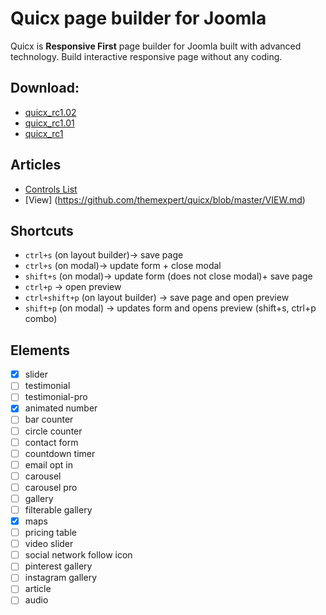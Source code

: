 # Quicx page builder for Joomla
Quicx is <strong>Responsive First</strong> page builder for Joomla built with advanced technology. Build interactive responsive page without any coding.

## Download:
- [quicx_rc1.02](https://github.com/themexpert/quicx/files/121546/pkg_quicx-pro.zip)
- [quicx_rc1.01](https://github.com/themexpert/quicx/files/121438/pkg_quicx-pro.zip)
- [quicx_rc1](https://github.com/themexpert/quicx/files/121275/pkg_quicx-pro.zip)

## Articles
- [Controls List](https://github.com/themexpert/quicx/blob/master/CONTROLS.md)
- [View] (https://github.com/themexpert/quicx/blob/master/VIEW.md)

## Shortcuts
- `ctrl+s` (on layout builder)-> save page
- `ctrl+s` (on modal)-> update form + close modal
- `shift+s` (on modal)-> update form (does not close modal)+ save page
- `ctrl+p` -> open preview
- `ctrl+shift+p` (on layout builder) -> save page and open preview
- `shift+p` (on modal) -> updates form and opens preview (shift+s, ctrl+p combo)


## Elements
- [x] slider
- [ ] testimonial
- [ ] testimonial-pro
- [x] animated number
- [ ] bar counter
- [ ] circle counter
- [ ] contact form
- [ ] countdown timer
- [ ] email opt in
- [ ] carousel
- [ ] carousel pro
- [ ] gallery
- [ ] filterable gallery
- [x] maps
- [ ] pricing table
- [ ] video slider
- [ ] social network follow icon
- [ ] pinterest gallery
- [ ] instagram gallery
- [ ] article
- [ ] audio
